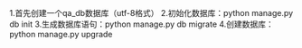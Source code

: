 1.首先创建一个qa_db数据库（utf-8格式）
2.初始化数据库：python manage.py db init
3.生成数据库语句：python manage.py db migrate
4.创建数据库：python manage.py upgrade